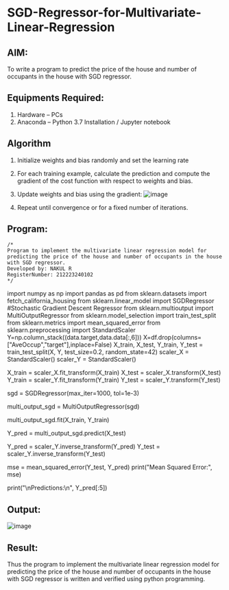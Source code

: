 # SGD-Regressor-for-Multivariate-Linear-Regression

## AIM:
To write a program to predict the price of the house and number of occupants in the house with SGD regressor.

## Equipments Required:
1. Hardware – PCs
2. Anaconda – Python 3.7 Installation / Jupyter notebook

## Algorithm
1. Initialize weights and bias randomly and set the learning rate
2. For each training example, calculate the prediction and compute the gradient of the cost function with respect to weights and bias.
3. Update weights and bias using the gradient: ![image](https://github.com/user-attachments/assets/d1767894-2972-42d1-92d1-90143b24afc6)

4. Repeat until convergence or for a fixed number of iterations.

## Program:
```
/*
Program to implement the multivariate linear regression model for predicting the price of the house and number of occupants in the house with SGD regressor.
Developed by: NAKUL R 
RegisterNumber: 212223240102
*/
```
import numpy as np
import pandas as pd
from sklearn.datasets import fetch_california_housing
from sklearn.linear_model import SGDRegressor #Stochastic Gradient Descent Regressor
from sklearn.multioutput import MultiOutputRegressor
from sklearn.model_selection import train_test_split
from sklearn.metrics import mean_squared_error
from sklearn.preprocessing import StandardScaler
Y=np.column_stack((data.target,data.data[:,6]))
X=df.drop(columns=["AveOccup","target"],inplace=False)
X_train, X_test, Y_train, Y_test = train_test_split(X, Y, test_size=0.2, random_state=42)
scaler_X = StandardScaler()
scaler_Y = StandardScaler()

X_train = scaler_X.fit_transform(X_train)
X_test = scaler_X.transform(X_test)
Y_train = scaler_Y.fit_transform(Y_train)
Y_test = scaler_Y.transform(Y_test)

sgd = SGDRegressor(max_iter=1000, tol=1e-3)

multi_output_sgd = MultiOutputRegressor(sgd)


multi_output_sgd.fit(X_train, Y_train)


Y_pred = multi_output_sgd.predict(X_test)

Y_pred = scaler_Y.inverse_transform(Y_pred)
Y_test = scaler_Y.inverse_transform(Y_test)


mse = mean_squared_error(Y_test, Y_pred)
print("Mean Squared Error:", mse)


print("\nPredictions:\n", Y_pred[:5])  
## Output:
![image](https://github.com/user-attachments/assets/732d364b-55d7-499f-80a8-c497d69ba15d)


## Result:
Thus the program to implement the multivariate linear regression model for predicting the price of the house and number of occupants in the house with SGD regressor is written and verified using python programming.
